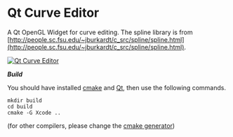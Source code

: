 Qt Curve Editor
===
A Qt OpenGL Widget for curve editing. The spline library is from 
[http://people.sc.fsu.edu/~jburkardt/c_src/spline/spline.html](http://people.sc.fsu.edu/~jburkardt/c_src/spline/spline.html).

[![Qt Curve Editor](http://www.shannap.com/upload/2013/06/qt-curve-editor.jpg)](http://www.shannap.com/upload/2013/06/qt-curve-editor.jpg)

***Build***

You should have installed [cmake](http://www.cmake.org/) and [Qt](http://qt-project.org/), then use the following commands.

```
mkdir build
cd build
cmake -G Xcode ..
```

(for other compilers, please change the [cmake generator](http://www.cmake.org/cmake/help/v2.8.11/cmake.html#section_Generators))
